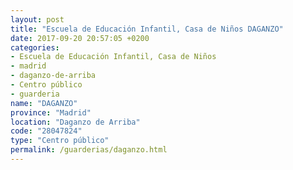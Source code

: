 ```yaml
---
layout: post
title: "Escuela de Educación Infantil, Casa de Niños DAGANZO"
date: 2017-09-20 20:57:05 +0200
categories:
- Escuela de Educación Infantil, Casa de Niños
- madrid
- daganzo-de-arriba
- Centro público
- guarderia
name: "DAGANZO"
province: "Madrid"
location: "Daganzo de Arriba"
code: "28047824"
type: "Centro público"
permalink: /guarderias/daganzo.html
---
```

